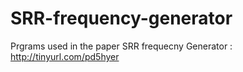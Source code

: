 SRR-frequency-generator
=======================

Prgrams used in the paper SRR frequecny Generator : http://tinyurl.com/pd5hyer

